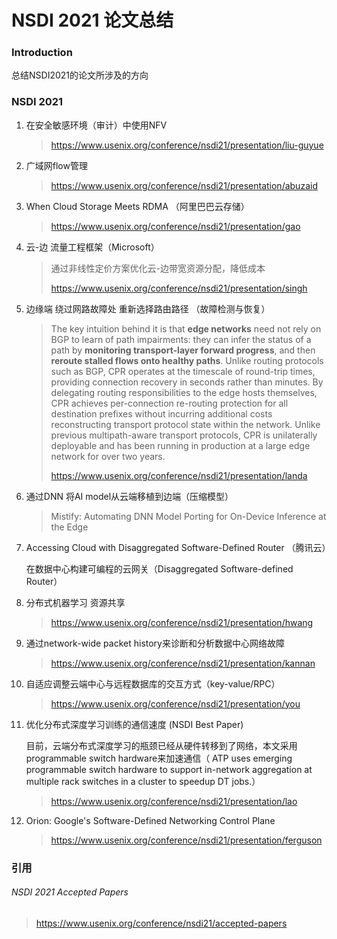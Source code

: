 # NSDI 2021 论文总结

### Introduction

总结NSDI2021的论文所涉及的方向

### NSDI 2021

1. 在安全敏感环境（审计）中使用NFV

   > https://www.usenix.org/conference/nsdi21/presentation/liu-guyue

2. 广域网flow管理

   > https://www.usenix.org/conference/nsdi21/presentation/abuzaid

3. When Cloud Storage Meets RDMA （阿里巴巴云存储）

   > https://www.usenix.org/conference/nsdi21/presentation/gao

4. 云-边 流量工程框架（Microsoft）

   > 通过非线性定价方案优化云-边带宽资源分配，降低成本
   >
   > https://www.usenix.org/conference/nsdi21/presentation/singh

5. 边缘端 绕过网路故障处 重新选择路由路径 （故障检测与恢复）

   > The key intuition behind it is that **edge networks** need not rely on BGP to learn of path impairments: they can infer the status of a path by **monitoring transport-layer forward progress**, and then **reroute stalled flows onto healthy paths**. Unlike routing protocols such as BGP, CPR operates at the timescale of round-trip times, providing connection recovery in seconds rather than minutes. By delegating routing responsibilities to the edge hosts themselves, CPR achieves per-connection re-routing protection for all destination prefixes without incurring additional costs reconstructing transport protocol state within the network. Unlike previous multipath-aware transport protocols, CPR is unilaterally deployable and has been running in production at a large edge network for over two years.
   >
   > https://www.usenix.org/conference/nsdi21/presentation/landa

6. 通过DNN 将AI model从云端移植到边端（压缩模型）

   > Mistify: Automating DNN Model Porting for On-Device Inference at the Edge

7. Accessing Cloud with Disaggregated Software-Defined Router （腾讯云）

   在数据中心构建可编程的云网关（Disaggregated Software-defined Router）

8. 分布式机器学习 资源共享

   > https://www.usenix.org/conference/nsdi21/presentation/hwang

9. 通过network-wide packet history来诊断和分析数据中心网络故障

   > https://www.usenix.org/conference/nsdi21/presentation/kannan

10. 自适应调整云端中心与远程数据库的交互方式（key-value/RPC）

    > https://www.usenix.org/conference/nsdi21/presentation/you

11. 优化分布式深度学习训练的通信速度 (NSDI Best Paper)

    目前，云端分布式深度学习的瓶颈已经从硬件转移到了网络，本文采用programmable switch hardware来加速通信（ ATP uses emerging programmable switch hardware to support in-network aggregation at multiple rack switches in a cluster to speedup DT jobs.）

    > https://www.usenix.org/conference/nsdi21/presentation/lao

12. Orion: Google's Software-Defined Networking Control Plane

    > https://www.usenix.org/conference/nsdi21/presentation/ferguson

### 引用

###### NSDI 2021 Accepted Papers

> https://www.usenix.org/conference/nsdi21/accepted-papers

